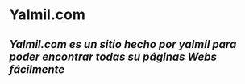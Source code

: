 # Yalmil.com
## *Yalmil.com es un sitio hecho por yalmil para poder encontrar todas su páginas Webs fácilmente*
